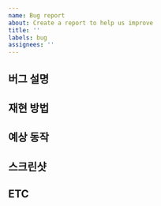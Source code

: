 ```yaml
---
name: Bug report
about: Create a report to help us improve
title: ''
labels: bug
assignees: ''
---
```


## 버그 설명

## 재현 방법

## 예상 동작

## 스크린샷

## ETC

